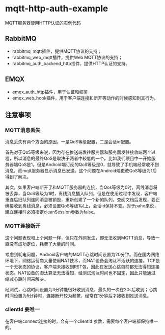 # mqtt-http-auth-example

MQTT服务器使用HTTP认证的实例代码

## RabbitMQ

* rabbitmq_mqtt插件，提供MQTT协议的支持；
* rabbitmq_web_mqtt插件，提供Web MQTT协议的支持；
* rabbitmq_auth_backend_http插件，提供HTTP认证的支持。

## EMQX

* emqx_auth_http插件，用于认证和权鉴
* emqx_web_hook插件，用于客户端连接和断开等动作的时候感知到其行为。

## 注意事项

### MQTT消息丢失

消息丢失有两个方面的原因，一是QoS等级配置，二是会话id配置。

首先对于QoS等级来说，因为存在推送端发往服务器和服务器发往接收端两个过程，所以消息的最终QoS是取决于两者中较低的一个。比如我们项目中一开始服务器端QoS是1，但是Android端订阅的QoS等级是0，就导致了手机端经常收不到消息，而mqtt服务器显示消息已发送。这个问题在Android端更改QoS等级为1后得到了解决。

其次，如果客户端断开了和MQTT服务器的连接，当Qos等级为0时，离线消息将被丢弃，当QoS等级为1时，离线消息插入队列。但是在使用过程中发现，客户端重连后旧队列连同消息被销毁，重新创建了一个新的队列。查阅文档后发现，要正确接收到离线消息，必须设置QoS等级1以上，会话id保持不变。对于paho来说，建立连接时必须指定cleanSession参数为false。

### MQTT连接断开

这个问题表现和上个问题一样，但只在外网发生，即无法收到MQTT消息，导致一直没有成功定位，耗费了大量的时间。

考虑到耗电问题，Android客户端的MQTT心跳时间设置为20分钟。而在国内网络环境下，网络运营商大量使用NAT技术，而NAT设备会淘汰不活跃的连接。TCP是一个无状态的协议，客户端未接收到RST包，因此在发送心跳包前都无法得知连接状态。NAT设备的淘汰算法无法得知，经测试淘汰时间也不固定，因此只能通过缩减心跳时间来解决。

经测试，心跳时间设置为3分钟能很好收到消息，最久的一次在20s后收到；心跳时间设置为5分钟时，连接断开较为频繁，经常在1分钟后才接收到推送消息。

### clientId 要唯一

在客户端connect连接的时，会有一个clientId 参数，需要每个客户端都保持唯一的。
